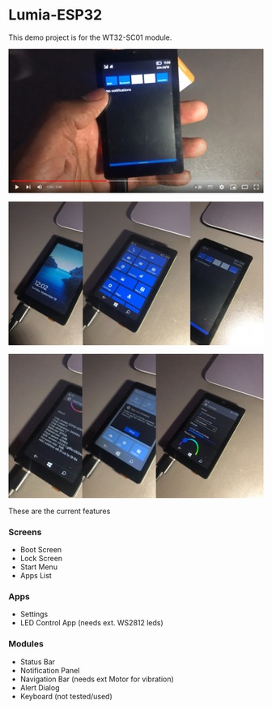 # Lumia-ESP32
This demo project is for the WT32-SC01 module.


[![Lumia ESP32](youtube.png?raw=true "youtube")](https://www.youtube.com/watch?v=jaJCa-hXfNk)

![1](1.png?raw=true "1")

![2](2.png?raw=true "2")

These are the current features
### Screens
- Boot Screen
- Lock Screen
- Start Menu
- Apps List
### Apps
- Settings
- LED Control App (needs ext. WS2812 leds)
### Modules
- Status Bar
- Notification Panel
- Navigation Bar (needs ext Motor for vibration)
- Alert Dialog
- Keyboard (not tested/used)
